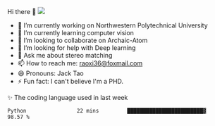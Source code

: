 Hi there 👋
![](https://github-readme-stats.vercel.app/api?username=Raohaocheng)

- 🔭 I’m currently working on Northwestern Polytechnical University
- 🌱 I’m currently learning computer vision
- 👯 I’m looking to collaborate on Archaic-Atom
- 🤔 I’m looking for help with Deep learning
- 💬 Ask me about stereo matching
- 📫 How to reach me: raoxi36@foxmail.com
- 😄 Pronouns: Jack Tao
- ⚡ Fun fact: I can't believe I'm a PHD.

✨ The coding language used in last week
<!--START_SECTION:waka-->
```text
Python                22 mins         ████████████████████████▓   98.57 % 
```
<!--END_SECTION:waka-->



